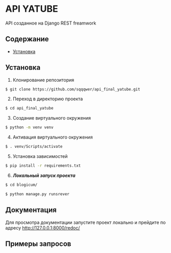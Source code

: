 # API YATUBE
API созданное на Django REST freamwork

## Содержание
- [Установка](#установка)

## Установка
1. Клонирование репозитория
   
```bash
$ git clone https://github.com/sqqqwer/api_final_yatube.git
```

2. Переход в директорию проекта

```bash
$ cd api_final_yatube
```

3. Создание виртуального окружения

```bash
$ python -m venv venv
```

4. Активация виртуального окружения

```bash
$ . venv/Scripts/activate
```

5. Установка зависимостей

```bash
$ pip install -r requirements.txt
```

6. **_Локальный запуск проекта_**

```bash
$ cd blogicum/
```

```bash
$ python manage.py runsrever
```

## Документация
Для просмотра документации запустите проект локально и прейдите по адресу http://127.0.0.1:8000/redoc/

## Примеры запросов
